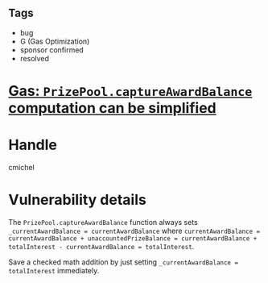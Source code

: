 ## Tags

- bug
- G (Gas Optimization)
- sponsor confirmed
- resolved

# [Gas: `PrizePool.captureAwardBalance` computation can be simplified](https://github.com/code-423n4/2021-10-pooltogether-findings/issues/29) 

# Handle

cmichel


# Vulnerability details

The `PrizePool.captureAwardBalance` function always sets `_currentAwardBalance = currentAwardBalance` where `currentAwardBalance = currentAwardBalance + unaccountedPrizeBalance = currentAwardBalance + totalInterest - currentAwardBalance = totalInterest`.

Save a checked math addition by just setting `_currentAwardBalance = totalInterest` immediately.

